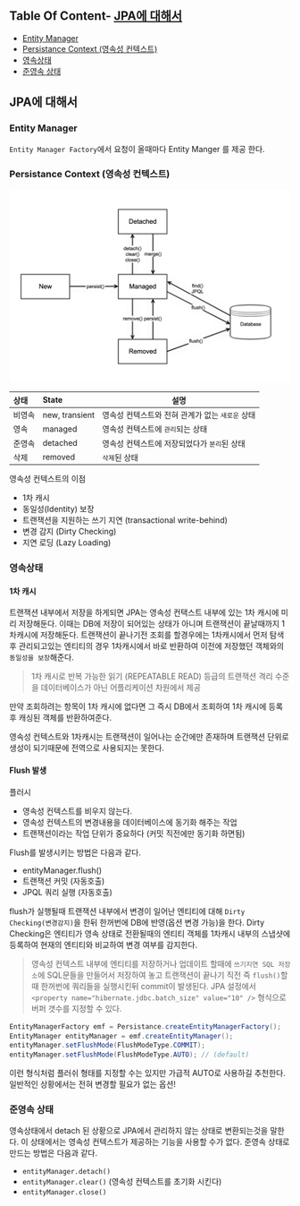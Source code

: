
## Table Of Content- [JPA에 대해서](#jpa에-대해서)
  - [Entity Manager](#entity-manager)
  - [Persistance Context (영속성 컨텍스트)](#persistance-context-영속성-컨텍스트)
  - [영속상태](#영속상태)
  - [준영속 상태](#준영속-상태)

## JPA에 대해서

### Entity Manager
`Entity Manager Factory`에서 요청이 올때마다 Entity Manger 를 제공 한다.

### Persistance Context (영속성 컨텍스트)
![jpa persist lifecycle](../asset/jpa-persist-lifecycle.png)

|상태|State|설명|
|:-|:-|-|
|비영속|new, transient|영속성 컨텍스트와 전혀 관계가 없는 `새로운` 상태|
|영속|managed|영속성 컨텍스트에 `관리`되는 상태|
|준영속|detached|영속성 컨텍스트에 저장되었다가 `분리`된 상태|
|삭제|removed|`삭제`된 상태|

영속성 컨텍스트의 이점
- 1차 캐시
- 동일성(Identity) 보장
- 트랜잭션을 지원하는 쓰기 지연 (transactional write-behind)
- 변경 감지 (Dirty Checking)
- 지연 로딩 (Lazy Loading)

### 영속상태
#### 1차 캐시
트랜잭션 내부에서 저장을 하게되면 JPA는 영속성 컨택스트 내부에 있는 1차 캐시에 미리 저장해둔다. 이때는 DB에 저장이 되어있는 상태가 아니며 트랜잭션이 끝날때까지 1차캐시에 저장해둔다.
트랜잭션이 끝나기전 조회를 할경우에는 1차캐시에서 먼저 탐색 후 관리되고있는 엔티티의 경우 1차캐시에서 바로 반환하여 이전에 저장했던 객체와의 `동일성을 보장`해준다.
> 1차 캐시로 반복 가능한 읽기 (REPEATABLE READ) 등급의 트랜잭션 격리 수준을 데이터베이스가 아닌 어플리케이션 차원에서 제공

만약 조회하려는 항목이 1차 캐시에 없다면 그 즉시 DB에서 조회하여 1차 캐시에 등록 후 캐싱된 객체를 반환하여준다.

 영속성 컨텍스트와 1차캐시는 트랜잭션이 일어나는 순간에만 존재하며 트랜잭션 단위로 생성이 되기때문에 전역으로 사용되지는 못한다.

#### Flush 발생
플러시
- 영속성 컨텍스트를 비우지 않는다.
- 영속성 컨텍스트의 변경내용을 데이터베이스에 동기화 해주는 작업
- 트랜잭션이라는 작업 단위가 중요하다 (커밋 직전에만 동기화 하면됨)

Flush를 발생시키는 방법은 다음과 같다.
- entityManager.flush()
- 트랜잭션 커밋 (자동호출)
- JPQL 쿼리 실행 (자동호출)

flush가 실행될때 트랜잭션 내부에서 변경이 일어난 엔티티에 대해 `Dirty Checking(변경감지)`을 한뒤 한꺼번에 DB에 반영(옵션 변경 가능)을 한다.
 Dirty Checking은 엔티티가 영속 상태로 전환될때의 엔티티 객체를  1차캐시 내부의 스냅샷에 등록하여 현재의 엔티티와 비교하여 변경 여부를 감지한다.

> 영속성 컨텍스트 내부에 엔티티를 저장하거나 업데이트 할때에 `쓰기지연 SQL 저장소`에 SQL문들을 만들어서 저장하여 놓고 트랜잭션이 끝나기 직전 즉 `flush()`할때 한꺼번에 쿼리들을 실행시킨뒤 commit이 발생된다.
>JPA 설정에서  `<property name="hibernate.jdbc.batch_size" value="10" />` 형식으로 버퍼 갯수를 지정할 수 있다.

``` java
EntityManagerFactory emf = Persistance.createEntityManagerFactory();
EntityManager entityManager = emf.createEntityManager();
entityManager.setFlushMode(FlushModeType.COMMIT);
entityManager.setFlushMode(FlushModeType.AUTO); // (default)
```
이런 형식처럼 플러쉬 형태를 지정할 수는 있지만 가급적 AUTO로 사용하길 추천한다.
일반적인 상황에서는 전혀 변경할 필요가 없는 옵션!

### 준영속 상태
영속상태에서 detach 된 상황으로 JPA에서 관리하지 않는 상태로 변환되는것을 말한다.
이 상태에서는 영속성 컨텍스트가 제공하는 기능을 사용할 수가 없다.
준영속 상태로 만드는 방법은 다음과 같다.
- `entityManager.detach()`
- `entityManager.clear()` (영속성 컨텍스트를 초기화 시킨다)
- `entityManager.close()`
